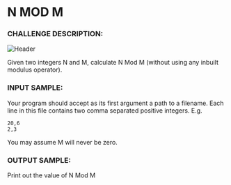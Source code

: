# N MOD M

### CHALLENGE DESCRIPTION:

![Header](http://i.imgur.com/70XpIVe.png)

Given two integers N and M, calculate N Mod M (without using any inbuilt modulus operator).

### INPUT SAMPLE:

Your program should accept as its first argument a path to a filename. Each line in this file contains two comma separated positive integers. E.g.

```
20,6
2,3
```

You may assume M will never be zero.

### OUTPUT SAMPLE:

Print out the value of N Mod M